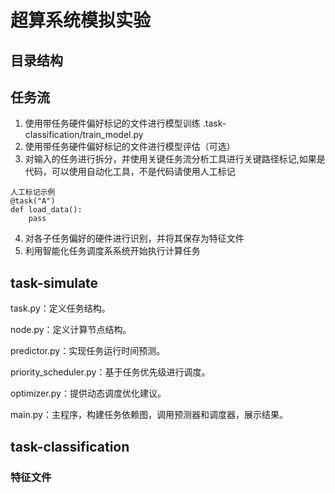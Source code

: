 # 超算系统模拟实验
## 目录结构

## 任务流
1. 使用带任务硬件偏好标记的文件进行模型训练 .task-classification/train_model.py
2. 使用带任务硬件偏好标记的文件进行模型评估（可选）
3. 对输入的任务进行拆分，并使用关键任务流分析工具进行关键路径标记,如果是代码，可以使用自动化工具，不是代码请使用人工标记
```
人工标记示例
@task("A")
def load_data():
    pass
```
4. 对各子任务偏好的硬件进行识别，并将其保存为特征文件
5. 利用智能化任务调度系系统开始执行计算任务
## task-simulate
task.py：定义任务结构。

node.py：定义计算节点结构。

predictor.py：实现任务运行时间预测。

priority_scheduler.py：基于任务优先级进行调度。

optimizer.py：提供动态调度优化建议。

main.py：主程序，构建任务依赖图，调用预测器和调度器，展示结果。
## task-classification
### 特征文件